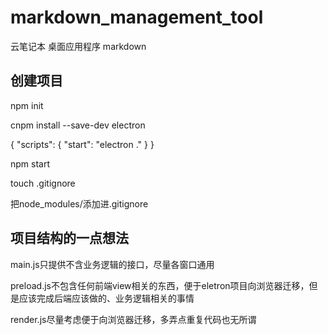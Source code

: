 # markdown_management_tool

云笔记本
桌面应用程序
markdown

## 创建项目
npm init

cnpm install --save-dev electron

{
  "scripts": {
    "start": "electron ."
  }
}

npm start

touch .gitignore

把node_modules/添加进.gitignore

## 项目结构的一点想法

main.js只提供不含业务逻辑的接口，尽量各窗口通用

preload.js不包含任何前端view相关的东西，便于eletron项目向浏览器迁移，但是应该完成后端应该做的、业务逻辑相关的事情

render.js尽量考虑便于向浏览器迁移，多弄点重复代码也无所谓

